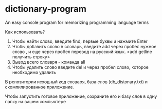 # dictionary-program
An easy console program for memorizing programming language terms

Как использовать?
1. Чтобы найти слово, введите find, первые буквы и нажмите Enter  <find your_word>
2. Чтобы добавить слово в словарь, введите add через пробел нужное слово , и еще через пробел перевод на русский язык. <add getline получить строку>
3. Вывод всего словаря -  команда all
4. Чтобы удалить слово введите del и через пробел слово, которое необходимо удалить <del your_word>

В репозитории исходный код словаря, база слов (db_distonary.txt) и скомпилированное приложение.
 
Чтобы запустить готовое приложение, сохраните его и базу слов в одну папку на вашем компьютере
